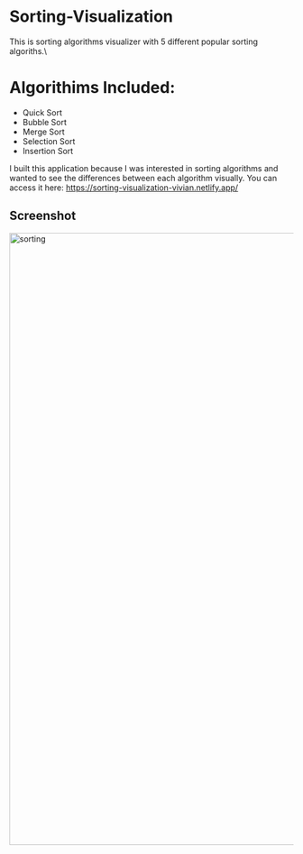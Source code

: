 # Sorting-Visualization
This is sorting algorithms visualizer with 5 different popular sorting algoriths.\
# Algorithims Included:
* Quick Sort
* Bubble Sort
* Merge Sort
* Selection Sort
* Insertion Sort

I built this application because I was interested in sorting algorithms and wanted to see the differences between each algorithm visually. 
You can access it here: https://sorting-visualization-vivian.netlify.app/

## Screenshot
<img width="1086" alt="sorting" src="https://user-images.githubusercontent.com/33815743/112343699-bdf88d80-8c99-11eb-82cb-f666e1363730.png">
